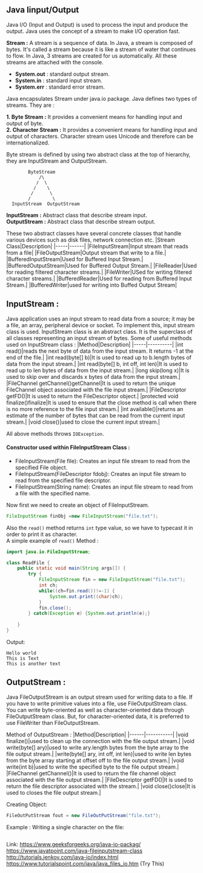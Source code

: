 ## Java Iinput/Output

Java I/O (Input and Output) is used to process the input and produce the output. Java uses the concept of a stream to make I/O operation fast. 

**Stream :** A stream is a sequence of data. In Java, a stream is composed of bytes. It's called a stream because it is like a stream of water that continues to flow. In Java, 3 streams are created for us automatically. All these streams are attached with the console.

* **System.out** : standard output stream.
* **System.in** : standard input stream.
* **System.err** : standard error stream.

Java encapsulates Stream under java.io package. Java defines two types of streams. They are :

**1. Byte Stream :** It provides a convenient means for handling input and output of byte.  
**2. Character Stream :** It provides a convenient means for handling input and output of characters. Character stream uses Unicode and therefore can be internationalized.

Byte stream is defined by using two abstract class at the top of hierarchy, they are InputStream and OutputStream.
```console
		ByteStream
		    /\
           /  \
          /    \
         /      \
        /        \
  InputStream  OutputStream
```
**InputStream :** Abstract class that describe stream input.  
**OutputStream :** Abstract class that describe stream output.   

These two abstract classes have several concrete classes that handle various devices such as disk files, network connection etc.
|Stream Class|Description|
|-----|------|
|FileInputStream|Input stream that reads from a file|
|FileOutputStream|Output stream that write to a file.|
|BufferedInputStream|Used for Buffered Input Stream.|
|BufferedOutputStream|Used for Buffered Output Stream.|
|FileReader|Used for reading filtered character streams.|
|FileWriter|USed for writing filtered character streams.|
|BufferedReader|Used for reading from Buffered Input Stream.|
|BufferedWriter|used for writing into Buffed Output Stream|


## InputStream :

Java application uses an input stream to read data from a source; it may be a file, an array, peripheral device or socket. To implement this, input stream class is used. InputStream class is an abstract class. It is the superclass of all classes representing an input stream of bytes. Some of useful methods used on InputStream class :
|Method|Description|
|-----|----------|
|int read()|reads the next byte of data from the input stream. It returns -1 at the end of the file.|
|int read(byte[] b)|It is used to read up to b.length bytes of data from the input stream.|
|int read(byte[] b, int off, int len)|It is used to read up to len bytes of data from the input stream.|
|long skip(long x)|It is used to skip over and discards x bytes of data from the input stream.|
|FileChannel getChannel()getChannel|It is used to return the unique FileChannel object associated with the file input stream.|
|FileDescriptor getFD()|It is used to return the FileDescriptor object.|
|protected void finalize()finalize|It is used to ensure that the close method is call when there is no more reference to the file input stream.|
|int available()|returns an estimate of the number of bytes that can be read from the current input stream.|
|void close()|used to close the current input stream.|


All above methods throws `IOException`. 

#### Constructor used within FileInputStream Class :
* FileInputStream(File file): Creates an input file stream to read from the specified File object.
* FileInputStream(FileDescriptor fdobj): Creates an input file stream to read from the specified file descriptor.
* FileInputStream(String name): Creates an input file stream to read from a file with the specified name.

Now first we need to create an object of FileInputStream.
```java
FileInputStream finObj =new FileInputStream("file.txt");
```
Also the `read()` method returns `int` type value, so we have to typecast it in order to print it as character.  
A simple example of `read()` Method :
```java
import java.io.FileInputStream;

class ReadFile {
	public static void main(String args[]) {
		try {
			FileInputStream fin = new FileInputStream("file.txt");
			int ch;
			while((ch=fin.read())!=-1) {
				System.out.print((char)ch);
			}
			fin.close();
		} catch(Exception e) {System.out.println(e);} 
		
	}
}
```
Output:
```console
Hello world
This is Text
This is another text
```

## OutputStream :

Java FileOutputStream is an output stream used for writing data to a file. If you have to write primitive values into a file, use FileOutputStream class. You can write byte-oriented as well as character-oriented data through FileOutputStream class. But, for character-oriented data, it is preferred to use FileWriter than FileOutputStream.

Method of OutputStream :
|Method|Description|
|------|-----------|
|void finalize()|used to clean up the connection with the file output stream.|
|void write(byte[] ary)|used to write ary.length bytes from the byte array to the file output stream.|
|write(byte[] ary, int off, int len)|used to write len bytes from the byte array starting at offset off to the file output stream.|
|void write(int b)|used to write the specified byte to the file output stream.|
|FileChannel getChannel()|It is used to return the file channel object associated with the file output stream.|
|FileDescriptor getFD()|It is used to return the file descriptor associated with the stream.|
|void close()close|It is used to closes the file output stream.|

Creating Object:
```java
FileOutPutStream fout = new FileOutPutStream("file.txt");
```
Example : Writing a single character on the file:
```java

```

Link:
https://www.geeksforgeeks.org/java-io-packag/
https://www.javatpoint.com/java-fileinputstream-class
http://tutorials.jenkov.com/java-io/index.html
https://www.tutorialspoint.com/java/java_files_io.htm (Try This)

